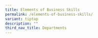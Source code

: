 ```yaml
---
title: Elements of Business Skills
permalink: /elements-of-business-skills/
variant: tiptap
description: ""
third_nav_title: Departments
---
```

